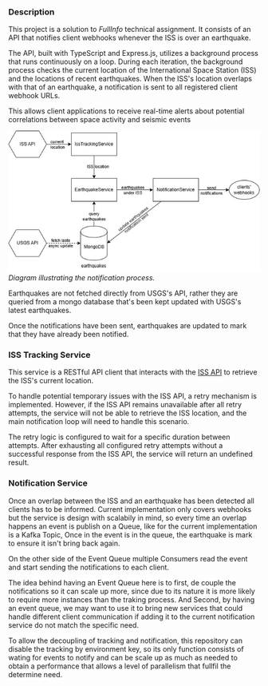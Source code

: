 <h3> Description </h3>

This project is a solution to <i> FullInfo </i> technical assignment. It consists of an API that notifies client webhooks whenever the ISS is over an earthquake.

The API, built with TypeScript and Express.js, utilizes a background process that runs continuously on a loop. During each iteration, the background process checks the current location of the International Space Station (ISS) and the locations of recent earthquakes.
When the ISS's location overlaps with that of an earthquake, a notification is sent to all registered client webhook URLs.

This allows client applications to receive real-time alerts about potential correlations between space activity and seismic events

![notification_loop](./notification_loop.jpg)
*Diagram illustrating the notification process.*

Earthquakes are not fetched directly from USGS's API, rather they are queried from a mongo database that's been kept updated with USGS's latest earthquakes.

Once the notifications have been sent, earthquakes are updated to mark that they have already been notified.

<h3> ISS Tracking Service </h3>

This service is a RESTful API client that interacts with the [ISS API](https://api.wheretheiss.at/v1/satellites/25544) to retrieve the ISS's current location. 

To handle potential temporary issues with the ISS API, a retry mechanism is implemented. However, if the ISS API remains unavailable after all retry attempts, the service will not be able to retrieve the ISS location, and the main notification loop will need to handle this scenario.

The retry logic is configured to wait for a specific duration between attempts. After exhausting all configured retry attempts without a successful response from the ISS API, the service will return an undefined result.

<h3> Notification Service </h3>

Once an overlap between the ISS and an earthquake has been detected all clients has to be informed. Current implementation only covers webhooks but the service is design with scalabily in mind, so every time an overlap happens an event is publish on a Queue, like for the current implementation is a Kafka Topic, Once in the event is in the queue, the earthquake is mark to ensure it isn't bring back again.

On the other side of the Event Queue multiple Consumers read the event and start sending the notifications to each client.

The idea behind having an Event Queue here is to first, de couple the notifications so it can scale up more, since due to its nature it is more likely to require more instances than the traking process. And Second, by having an event queue, we may want to use it to bring new services that could handle different client communication if adding it to the current notification service do not match the specific need.

To allow the decoupling of tracking and notification, this repository can disable the tracking by environment key, so its only function consists of wating for events to notify and can be scale up as much as needed to obtain a performance that allows a level of parallelism that fullfil the determine need.

